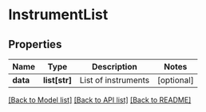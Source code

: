 # InstrumentList

## Properties
Name | Type | Description | Notes
------------ | ------------- | ------------- | -------------
**data** | **list[str]** | List of instruments | [optional] 

[[Back to Model list]](../README.md#documentation-for-models) [[Back to API list]](../README.md#documentation-for-api-endpoints) [[Back to README]](../README.md)


